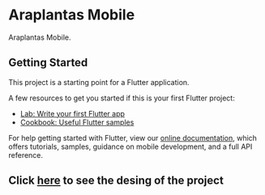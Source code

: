 # Araplantas Mobile

Araplantas Mobile.

## Getting Started

This project is a starting point for a Flutter application.

A few resources to get you started if this is your first Flutter project:

- [Lab: Write your first Flutter app](https://flutter.dev/docs/get-started/codelab)
- [Cookbook: Useful Flutter samples](https://flutter.dev/docs/cookbook)

For help getting started with Flutter, view our
[online documentation](https://flutter.dev/docs), which offers tutorials,
samples, guidance on mobile development, and a full API reference.

## Click [here](https://www.figma.com/file/UhbMPdySqyHbO4XuR2vOSV/Design-PRMO?node-id=0%3A1)  to see the desing of the project
